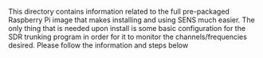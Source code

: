 This directory contains information related to the full pre-packaged Raspberry Pi image that makes installing and using SENS much easier.
The only thing that is needed upon install is some basic configuration for the SDR trunking program in order for it to monitor the channels/frequencies desired.
Please follow the information and steps below
